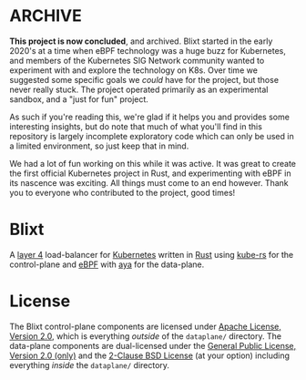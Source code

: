 # ARCHIVE

**This project is now concluded**, and archived. Blixt started in the early
2020's at a time when eBPF technology was a huge buzz for Kubernetes, and
members of the Kubernetes SIG Network community wanted to experiment with and
explore the technology on K8s. Over time we suggested some specific goals we
_could_ have for the project, but those never really stuck. The project operated
primarily as an experimental sandbox, and a "just for fun" project.

As such if you're reading this, we're glad if it helps you and provides some
interesting insights, but do note that much of what you'll find in this
repository is largely incomplete exploratory code which can only be used in
a limited environment, so just keep that in mind.

We had a lot of fun working on this while it was active. It was great to create
the first official Kubernetes project in Rust, and experimenting with eBPF in
its nascence was exciting. All things must come to an end however. Thank you to
everyone who contributed to the project, good times!

# Blixt

A [layer 4][osi] load-balancer for [Kubernetes] written in [Rust] using
[kube-rs] for the control-plane and [eBPF] with [aya] for the data-plane.

[osi]:https://en.wikipedia.org/wiki/OSI_model
[Kubernetes]:https://kubernetes.io
[Rust]:https://rust-lang.org
[Kube-RS]:https://github.com/kube-rs
[eBPF]:https://ebpf.io/what-is-ebpf/
[Aya]:https://aya-rs.dev

# License

The Blixt control-plane components are licensed under [Apache License, Version
2.0][apache2], which is everything _outside_ of the `dataplane/` directory. The
data-plane components are dual-licensed under the [General Public License,
Version 2.0 (only)][gplv2] and the [2-Clause BSD License][bsd2c] (at your
option) including everything _inside_ the `dataplane/` directory.

[apache2]:https://github.com/kubernetes-sigs/blixt/blob/main/LICENSE
[gplv2]:https://github.com/kubernetes-sigs/blixt/blob/main/dataplane/LICENSE.GPL-2.0
[bsd2c]:https://github.com/kubernetes-sigs/blixt/blob/main/dataplane/LICENSE.BSD-2-Clause
